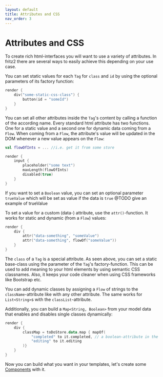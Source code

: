 ```yaml
---
layout: default
title: Attributes and CSS
nav_order: 3
---
```

# Attributes and CSS

To create rich html-interfaces you will want to use a variety of attributes. In fritz2 there are several ways to easily achieve this depending on your use case.

You can set static values for each `Tag` for `class` and `id` by using the optional parameters of its factory function:
```kotlin
render {
    div("some-static-css-class") {
        button(id = "someId")
    }
}
```

You can set all other attributes inside the `Tag`'s content by calling a function of the according name. 
Every standard html attribute has two functions. One for a static value and a second one for dynamic data coming from a `Flow`.
When coming from a `Flow`, the attribute's value will be updated in the DOM whenever a new value appears on the `Flow`:
```kotlin
val flowOfInts = ... //i.e. get it from some store

render {
    input {
        placeholder("some text")
        maxLength(flowOfInts)
        disabled(true)
    }
}
```
If you want to set a `Boolean` value, you can set an optional parameter `trueValue` which will be set as value if the data is `true` 
@TODO give an example of trueValue

To set a value for a custom (data-) attribute, use the `attr()`-function. It works for static and dynamic  (from a `Flow`) values:
```kotlin
render {
    div {
        attr("data-something", "someValue")
        attr("data-something", flowOf("someValue"))
    }
}
```

The `class` of a `Tag` is a special attribute. As seen above, you can set a static base-class using the parameter of the `Tag`'s factory-function.
This can be used to add meaning to your html elements by using semantic CSS classnames. Also, it keeps your code cleaner when using CSS frameworks like Bootstrap etc.

You can add dynamic classes by assigning a `Flow` of strings to the `className`-attribute like with any other attribute. 
The same works for `List<String>`s with the `classList`-attribute.

Additionally, you can build a `Map<String, Boolean>` from your model data that enables and disables single classes dynamically:
```kotlin
render {
    div {
        classMap = toDoStore.data.map { mapOf(
            "completed" to it.completed, // a boolean-attribute in the data-model
            "editing" to it.editing
        )}
    }
}
```
Now you can build what you want in your templates, let's create some [Components](Components.html) with it.